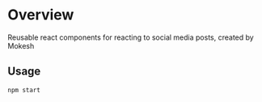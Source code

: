 # Overview
Reusable react components for reacting to social media posts, created by Mokesh

## Usage
    npm start
